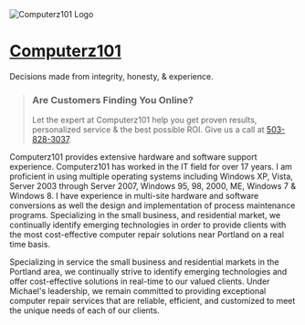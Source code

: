 <img src="https://computerz101.com/Computerz101.jpg" alt="Computerz101 Logo"/>

# [Computerz101](https://computerz101.com)

Decisions made from integrity, honesty, & experience.

> ### Are Customers Finding You Online?
> Let the expert at Computerz101 help you get proven results, personalized service & the best possible ROI. Give us a call at [503-828-3037](tel:503-828-3037).

Computerz101 provides extensive hardware and software support experience. Computerz101 has worked in the IT field for over 17 years. I am proficient in using multiple operating systems including Windows XP, Vista, Server 2003 through Server 2007, Windows 95, 98, 2000, ME, Windows 7 & Windows 8. I have experience in multi-site hardware and software conversions as well the design and implementation of process maintenance programs. Specializing in the small business, and residential  market, we continually identify emerging technologies in order to provide clients with the most cost-effective computer repair solutions near Portland on a real time basis.

Specializing in service the small business and residential markets in the Portland area, we continually strive to identify emerging technologies and offer cost-effective solutions in real-time to our valued clients. Under Michael's leadership, we remain committed to providing exceptional computer repair services that are reliable, efficient, and customized to meet the unique needs of each of our clients.
